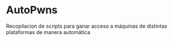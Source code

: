 # AutoPwns
Recopilacion de scripts para ganar acceso a máquinas de distintas plataformas de manera automática
